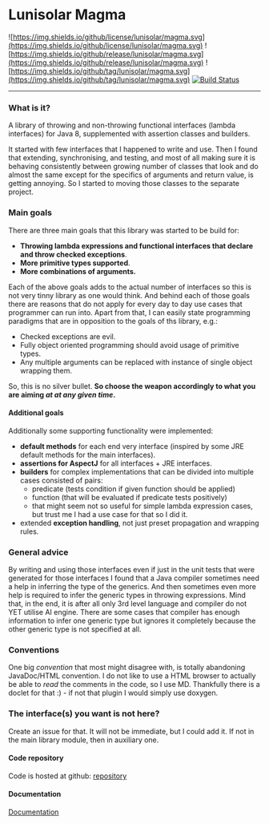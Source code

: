 Lunisolar Magma
===============

![https://img.shields.io/github/license/lunisolar/magma.svg](https://img.shields.io/github/license/lunisolar/magma.svg)
![https://img.shields.io/github/release/lunisolar/magma.svg](https://img.shields.io/github/release/lunisolar/magma.svg)
![https://img.shields.io/github/tag/lunisolar/magma.svg](https://img.shields.io/github/tag/lunisolar/magma.svg)
[![Build Status](https://travis-ci.org/lunisolar/magma.svg?branch=master)](https://travis-ci.org/lunisolar/magma)

-----------------------------------------
### What is it?

A library of throwing and non-throwing functional interfaces (lambda interfaces) for Java 8, supplemented with assertion classes and builders.

It started with few interfaces that I happened to write and use. Then I found that extending, synchronising, and testing, and most of all making sure it is 
behaving consistently between growing number of classes that look and do almost the same except for the specifics of arguments and return value, is getting 
annoying. So I started to moving those classes to the separate project.     
 
### Main goals
 
There are three main goals that this library was started to be build for:  

+ **Throwing lambda expressions and functional interfaces that declare and throw checked exceptions**.      
+ **More primitive types supported**. 
+ **More combinations of arguments.**
 
Each of the above goals adds to the actual number of interfaces so this is not very tinny library as one would think. And behind each of those goals there are
reasons that do not apply for every day to day use cases that programmer can run into. Apart from that, I can easily state programming paradigms that are in 
opposition to the goals of ths library, e.g.:
 
+ Checked exceptions are evil. 
+ Fully object oriented programming should avoid usage of primitive types.
+ Any multiple arguments can be replaced with instance of single object wrapping them. 

So, this is no silver bullet. **So choose the weapon accordingly to what you are aiming _at at any given time_.**  

#### Additional goals

Additionally some supporting functionality were implemented: 

+ **default methods** for each end very interface (inspired by some JRE default methods for the main interfaces).  
+ **assertions for AspectJ** for all interfaces + JRE interfaces.
+ **builders** for complex implementations that can be divided into multiple cases consisted of pairs:
    + predicate (tests condition if given function should be applied)
    + function (that will be evaluated if predicate tests positively)
    + that might seem not so useful for simple lambda expression cases, but trust me I had a use case for that so I did it. 
+ extended **exception handling**, not just preset propagation and wrapping rules.     

### General advice
By writing and using those interfaces even if just in the unit tests that were generated for those interfaces I found that a Java compiler sometimes need a help
in inferring the type of the generics. And then sometimes even more help is required to infer the generic types in throwing expressions. Mind that, in the end, 
it is after all only 3rd level language and compiler do not YET utilise AI engine. There are some cases that compiler has enough information to infer one generic 
 type but ignores it completely because the other generic type is not specified at all.  
   
### Conventions
One big _convention_ that most might disagree with, is totally abandoning JavaDoc/HTML convention. I do not like to use a HTML browser to actually be able to
_read_ the comments in the code, so I use MD. Thankfully there is a doclet for that :) - if not that plugin I would simply use doxygen.

### The interface(s) you want is not here?
Create an issue for that. It will not be immediate, but I could add it. If not in the main library module, then in auxiliary one.     

#### Code repository

Code is hosted at github: <a href="https://github.com/lunisolar/magma/" target="_blank">repository</a>

#### Documentation

[Documentation](http://lunisolar.eu/magma)